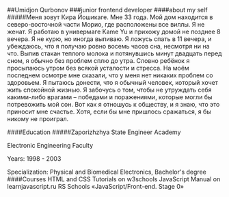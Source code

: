 ##Umidjon Qurbonov
###junior frontend developer
####about my self
#####Меня зовут Кира Йошикаге. Мне 33 года. Мой дом находится в северо-восточной части Морио, где расположены все виллы. Я не женат. Я работаю в универмаге Kame Yu и прихожу домой не позднее 8 вечера. Я не курю, но иногда выпиваю. Я ложусь спать в 11 вечера, и убеждаюсь, что я получаю ровно восемь часов сна, несмотря ни на что. Выпив стакан теплого молока и потянувшись минут двадцать перед сном, я обычно без проблем сплю до утра. Словно ребёнок я просыпаюсь утром без всякой усталости и стресса. На моём последнем осмотре мне сказали, что у меня нет никаких проблем со здоровьем. Я пытаюсь донести, что я обычный человек, который хочет жить спокойной жизнью. Я забочусь о том, чтобы не утруждать себя какими-либо врагами – победами и поражениями, которые могли бы потревожить мой сон. Вот как я отношусь к обществу, и я знаю, что это приносит мне счастье. Хотя, если бы мне пришлось сражаться, я бы никому не проиграл.


####Education
#####Zaporizhzhya State Engineer Academy

Electronic Engineering Faculty

Years: 1998 - 2003

Specialization: Physical and Biomedical Electronics, Bachelor's degree
####Courses
HTML and CSS Tutorials on w3schools
JavaScript Manual on learnjavascript.ru
RS Schools «JavaScript/Front-end. Stage 0»
